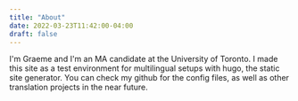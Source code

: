 ```yaml
---
title: "About"
date: 2022-03-23T11:42:00-04:00
draft: false
---
```


I'm Graeme and I'm an MA candidate at the University of Toronto. I made this site as a test environment for multilingual setups with hugo, the static site generator. You can check my github for the config files, as well as other translation projects in the near future.
